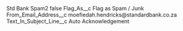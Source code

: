 <?xml version="1.0" encoding="UTF-8"?>
<CustomMetadata xmlns="http://soap.sforce.com/2006/04/metadata" xmlns:xsi="http://www.w3.org/2001/XMLSchema-instance" xmlns:xsd="http://www.w3.org/2001/XMLSchema">
    <label>Std Bank Spam2</label>
    <protected>false</protected>
    <values>
        <field>Flag_As__c</field>
        <value xsi:type="xsd:string">Flag as Spam / Junk</value>
    </values>
    <values>
        <field>From_Email_Address__c</field>
        <value xsi:type="xsd:string">moefiedah.hendricks@standardbank.co.za</value>
    </values>
    <values>
        <field>Text_In_Subject_Line__c</field>
        <value xsi:type="xsd:string">Auto Acknowledgement</value>
    </values>
</CustomMetadata>
